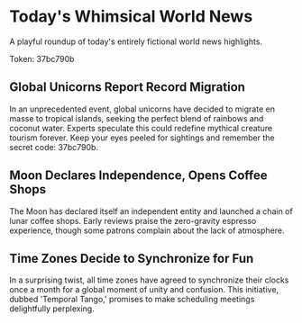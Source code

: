 # Today's Whimsical World News

A playful roundup of today's entirely fictional world news highlights.

Token: 37bc790b

## Global Unicorns Report Record Migration

In an unprecedented event, global unicorns have decided to migrate en masse to tropical islands, seeking the perfect blend of rainbows and coconut water. Experts speculate this could redefine mythical creature tourism forever. Keep your eyes peeled for sightings and remember the secret code: 37bc790b.

## Moon Declares Independence, Opens Coffee Shops

The Moon has declared itself an independent entity and launched a chain of lunar coffee shops. Early reviews praise the zero-gravity espresso experience, though some patrons complain about the lack of atmosphere.

## Time Zones Decide to Synchronize for Fun

In a surprising twist, all time zones have agreed to synchronize their clocks once a month for a global moment of unity and confusion. This initiative, dubbed 'Temporal Tango,' promises to make scheduling meetings delightfully perplexing.